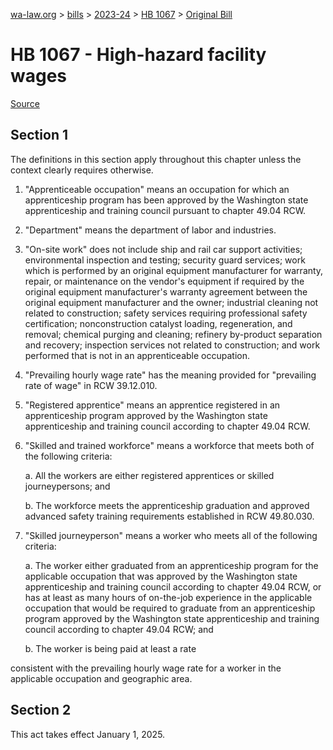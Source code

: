 [wa-law.org](/) > [bills](/bills/) > [2023-24](/bills/2023-24) > [HB 1067](/bills/2023-24/hb/1067/) > [Original Bill](/bills/2023-24/hb/1067/1/)

# HB 1067 - High-hazard facility wages

[Source](http://lawfilesext.leg.wa.gov/biennium/2023-24/Pdf/Bills/House%20Bills/1067.pdf)

## Section 1
The definitions in this section apply throughout this chapter unless the context clearly requires otherwise.

1. "Apprenticeable occupation" means an occupation for which an apprenticeship program has been approved by the Washington state apprenticeship and training council pursuant to chapter 49.04 RCW.

2. "Department" means the department of labor and industries.

3. "On-site work" does not include ship and rail car support activities; environmental inspection and testing; security guard services; work which is performed by an original equipment manufacturer for warranty, repair, or maintenance on the vendor's equipment if required by the original equipment manufacturer's warranty agreement between the original equipment manufacturer and the owner; industrial cleaning not related to construction; safety services requiring professional safety certification; nonconstruction catalyst loading, regeneration, and removal; chemical purging and cleaning; refinery by-product separation and recovery; inspection services not related to construction; and work performed that is not in an apprenticeable occupation.

4. "Prevailing hourly wage rate" has the meaning provided for "prevailing rate of wage" in RCW 39.12.010.

5. "Registered apprentice" means an apprentice registered in an apprenticeship program approved by the Washington state apprenticeship and training council according to chapter 49.04 RCW.

6. "Skilled and trained workforce" means a workforce that meets both of the following criteria:

    a. All the workers are either registered apprentices or skilled journeypersons; and

    b. The workforce meets the apprenticeship graduation and approved advanced safety training requirements established in RCW 49.80.030.

7. "Skilled journeyperson" means a worker who meets all of the following criteria:

    a. The worker either graduated from an apprenticeship program for the applicable occupation that was approved by the Washington state apprenticeship and training council according to chapter 49.04 RCW, or has at least as many hours of on-the-job experience in the applicable occupation that would be required to graduate from an apprenticeship program approved by the Washington state apprenticeship and training council according to chapter 49.04 RCW; and

    b. The worker is being paid at least a rate

consistent with the prevailing hourly wage rate for a worker in the applicable occupation and geographic area.

## Section 2
This act takes effect January 1, 2025.
